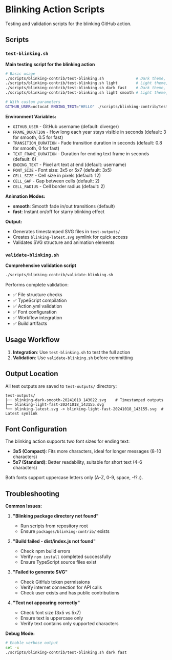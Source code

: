 # Blinking Action Scripts

Testing and validation scripts for the blinking GitHub action.

## Scripts

### `test-blinking.sh`
**Main testing script for the blinking action**

```bash
# Basic usage
./scripts/blinking-contrib/test-blinking.sh              # Dark theme, smooth transitions (default)
./scripts/blinking-contrib/test-blinking.sh light        # Light theme, smooth transitions
./scripts/blinking-contrib/test-blinking.sh dark fast    # Dark theme, fast blinking
./scripts/blinking-contrib/test-blinking.sh light smooth # Light theme, smooth transitions

# With custom parameters
GITHUB_USER=octocat ENDING_TEXT="HELLO" ./scripts/blinking-contrib/test-blinking.sh light fast
```

**Environment Variables:**
- `GITHUB_USER` - GitHub username (default: diverger)
- `FRAME_DURATION` - How long each year stays visible in seconds (default: 3 for smooth, 0.5 for fast)
- `TRANSITION_DURATION` - Fade transition duration in seconds (default: 0.8 for smooth, 0 for fast)
- `TEXT_FRAME_DURATION` - Duration for ending text frame in seconds (default: 6)
- `ENDING_TEXT` - Pixel art text at end (default: username)
- `FONT_SIZE` - Font size: 3x5 or 5x7 (default: 3x5)
- `CELL_SIZE` - Cell size in pixels (default: 12)
- `CELL_GAP` - Gap between cells (default: 2)
- `CELL_RADIUS` - Cell border radius (default: 2)

**Animation Modes:**
- **smooth**: Smooth fade in/out transitions (default)
- **fast**: Instant on/off for starry blinking effect

**Output:**
- Generates timestamped SVG files in `test-outputs/`
- Creates `blinking-latest.svg` symlink for quick access
- Validates SVG structure and animation elements

### `validate-blinking.sh`
**Comprehensive validation script**

```bash
./scripts/blinking-contrib/validate-blinking.sh
```

Performs complete validation:
- ✅ File structure checks
- ✅ TypeScript compilation
- ✅ Action.yml validation
- ✅ Font configuration
- ✅ Workflow integration
- ✅ Build artifacts

## Usage Workflow

1. **Integration**: Use `test-blinking.sh` to test the full action
2. **Validation**: Use `validate-blinking.sh` before committing

## Output Location

All test outputs are saved to `test-outputs/` directory:
```text
test-outputs/
├── blinking-dark-smooth-20241018_143022.svg    # Timestamped outputs
├── blinking-light-fast-20241018_143155.svg
└── blinking-latest.svg -> blinking-light-fast-20241018_143155.svg  # Latest symlink
```

## Font Configuration

The blinking action supports two font sizes for ending text:

- **3x5 (Compact)**: Fits more characters, ideal for longer messages (8-10 characters)
- **5x7 (Standard)**: Better readability, suitable for short text (4-6 characters)

Both fonts support uppercase letters only (A-Z, 0-9, space, -!?.:).

## Troubleshooting

**Common Issues:**

1. **"Blinking package directory not found"**
   - Run scripts from repository root
   - Ensure `packages/blinking-contrib/` exists

2. **"Build failed - dist/index.js not found"**
   - Check npm build errors
   - Verify `npm install` completed successfully
   - Ensure TypeScript source files exist

3. **"Failed to generate SVG"**
   - Check GitHub token permissions
   - Verify internet connection for API calls
   - Check user exists and has public contributions

4. **"Text not appearing correctly"**
   - Check font size (3x5 vs 5x7)
   - Ensure text is uppercase only
   - Verify text contains only supported characters

**Debug Mode:**
```bash
# Enable verbose output
set -x
./scripts/blinking-contrib/test-blinking.sh dark fast
```
